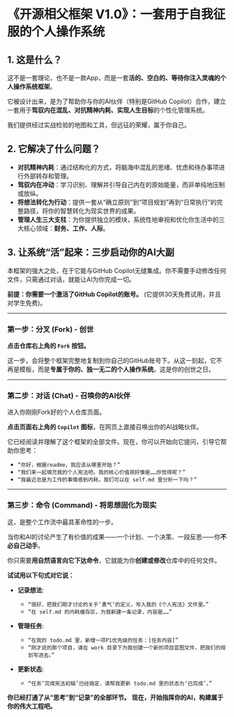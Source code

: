 # 《开源相父框架 V1.0》：一套用于自我征服的个人操作系统

## 1. 这是什么？

这不是一套理论，也不是一款App，而是一套**活的、空白的、等待你注入灵魂的个人操作系统框架**。

它被设计出来，是为了帮助你与你的AI伙伴（特别是GitHub Copilot）合作，建立一套用于**驾驭内在混乱、对抗精神内耗、实现人生目标**的个性化管理系统。

我们提供经过实战检验的地图和工具，但远征的荣耀，属于你自己。

## 2. 它解决了什么问题？

*   **对抗精神内耗**：通过结构化的方式，将脑海中混乱的思绪、忧虑和待办事项进行外部转存和管理。
*   **驾驭内在冲动**：学习识别、理解并引导自己内在的原始能量，而非单纯地压制或放纵。
*   **将想法转化为行动**：提供一套从“确立原则”到“项目规划”再到“日常执行”的完整路径，将你的智慧转化为现实世界的成果。
*   **管理人生三大支柱**：为你提供独立的模块，系统性地审视和优化你生活中的三大核心领域：**财务、工作、人际**。

## 3. 让系统“活”起来：三步启动你的AI大副

本框架的强大之处，在于它能与GitHub Copilot无缝集成。你不需要手动修改任何文件，只需通过对话，就能让AI为你完成一切。

**前提：你需要一个激活了GitHub Copilot的账号。** (它提供30天免费试用，并且对学生免费)。

---

### **第一步：分叉 (Fork) - 创世**

**点击仓库右上角的 `Fork` 按钮。**

这一步，会将整个框架完整地复制到你自己的GitHub账号下。从这一刻起，它不再是模板，而是**专属于你的、独一无二的个人操作系统**。这是你的创世之日。

---

### **第二步：对话 (Chat) - 召唤你的AI伙伴**

进入你刚刚Fork好的个人仓库页面。

**点击页面右上角的 `Copilot` 图标**，在网页上直接召唤出你的AI战略伙伴。

它已经阅读并理解了这个框架的全部文件。现在，你可以开始向它提问，引导它帮助你思考：

*   `“你好，根据readme，我应该从哪里开始？”`
*   `“我们来一起填充我的个人宪法吧。我的核心价值观好像是……你觉得呢？”`
*   `“我最近总是为工作的事情感到内耗，我们可以在 self.md 里分析一下吗？”`

---

### **第三步：命令 (Command) - 将思想固化为现实**

这，是整个工作流中最具革命性的一步。

当你和AI的讨论产生了有价值的成果——一个计划、一个决策、一段反思——你**不必自己动手**。

你只需要**用自然语言向它下达命令**，它就能为你**创建或修改**仓库中的任何文件。

**试试用以下句式对它说：**

*   **记录想法**:
    *   `“很好，把我们刚才讨论的关于‘勇气’的定义，写入我的《个人宪法》文件里。”`
    *   `“在 self.md 的内耗缓存区，为我新建一条记录，内容是……”`

*   **管理任务**:
    *   `“在我的 todo.md 里，新增一项P1优先级的任务：[任务内容]”`
    *   `“刚才说的那个项目，请在 work 目录下为我创建一个新的项目蓝图文件，把我们的规划写进去。”`

*   **更新状态**:
    *   `“任务‘完成宪法初稿’已经搞定，请帮我更新 todo.md 里的状态为‘已完成’。”`

**你已经打通了从“思考”到“记录”的全部环节。**
**现在，开始指挥你的AI，构建属于你的伟大工程吧。**